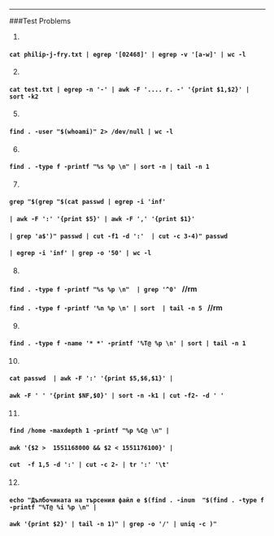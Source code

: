 --------------------------------------------------------
###Test Problems

1.

#### `cat philip-j-fry.txt | egrep '[02468]' | egrep -v '[a-w]' | wc -l`

2.

#### `cat test.txt | egrep -n '-' | awk -F '.... г. -' '{print $1,$2}' | sort -k2`


5.

#### `find . -user "$(whoami)" 2> /dev/null | wc -l ` 

6.

#### `find . -type f -printf "%s %p \n" | sort -n | tail -n 1`

7.

#### ` grep "$(grep "$(cat passwd | egrep -i 'inf' `
#### `| awk -F ':' '{print $5}' | awk -F ',' '{print $1}' `
#### `| grep 'a$')" passwd | cut -f1 -d ':'  | cut -c 3-4)" passwd`
#### `| egrep -i 'inf' | grep -o '50' | wc -l`

8.

#### `find . -type f -printf "%s %p \n"  | grep '^0' `		//rm 
#### `find . -type f -printf '%n %p \n' | sort  | tail -n 5	`	//rm

9.
#### ` find . -type f -name '* *' -printf '%T@ %p \n' | sort | tail -n 1  `

10.

#### ` cat passwd  | awk -F ':' '{print $5,$6,$1}' | `
#### ` awk -F ' ' '{print $NF,$0}' | sort -n -k1 | cut -f2- -d ' '  `

11.
#### `find /home -maxdepth 1 -printf "%p %C@ \n" | `
#### `awk '{$2 >  1551168000 && $2 < 1551176100}' | ` 
#### `cut  -f 1,5 -d ':' | cut -c 2- | tr ':' '\t' ` 

12.

#### ` echo "Дълбочината на търсения файл е $(find . -inum  "$(find . -type f  -printf "%T@ %i %p \n" | `
#### ` awk '{print $2}' | tail -n 1)" | grep -o '/' | uniq -c )" `
